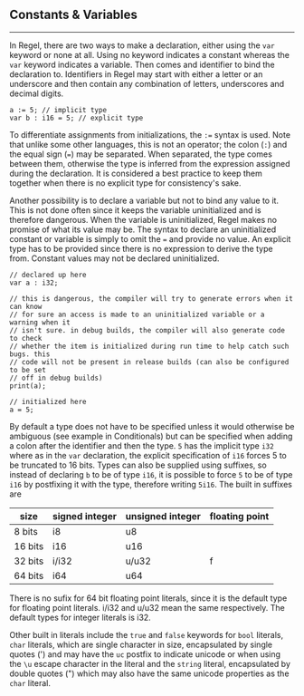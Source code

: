 ## Constants & Variables
________________________________________________________________________________

In Regel, there are two ways to make a declaration, either using the `var`
keyword or none at all. Using no keyword indicates a constant whereas the `var`
keyword indicates a variable. Then comes and identifier to bind the declaration
to. Identifiers in Regel may start with either a letter or an underscore and
then contain any combination of letters, underscores and decimal digits.

```
a := 5; // implicit type
var b : i16 = 5; // explicit type
```

To differentiate assignments from initializations, the `:=` syntax is used. Note
that unlike some other languages, this is not an operator; the colon (`:`) and
the equal sign (`=`) may be separated. When separated, the type comes between
them, otherwise the type is inferred from the expression assigned during the
declaration. It is considered a best practice to keep them together when there
is no explicit type for consistency's sake.

Another possibility is to declare a variable but not to bind any value to it.
This is not done often since it keeps the variable uninitialized and is
therefore dangerous. When the variable is uninitialized, Regel makes no promise
of what its value may be. The syntax to declare an uninitialized constant or
variable is simply to omit the `=` and provide no value. An explicit type has to
be provided since there is no expression to derive the type from. Constant values
may not be declared uninitialized.

```
// declared up here
var a : i32;

// this is dangerous, the compiler will try to generate errors when it can know
// for sure an access is made to an uninitialized variable or a warning when it
// isn't sure. in debug builds, the compiler will also generate code to check
// whether the item is initialized during run time to help catch such bugs. this
// code will not be present in release builds (can also be configured to be set
// off in debug builds)
print(a);

// initialized here
a = 5;
```

By default a type does not have to be specified unless it would otherwise be
ambiguous (see example in Conditionals) but can be specified when adding a colon
after the identifier and then the type. `5` has the implicit type `i32` where as
in the `var` declaration, the explicit specification of `i16` forces 5 to be
truncated to 16 bits. Types can also be supplied using suffixes, so instead of
declaring `b` to be of type `i16`, it is possible to force `5` to be of type
`i16` by postfixing it with the type, therefore writing `5i16`. The built in
suffixes are

| size    | signed integer | unsigned integer | floating point |
| ------- | -------------- | ---------------- | -------------- |
| 8 bits  | i8             | u8               |                |
| 16 bits | i16            | u16              |                |
| 32 bits | i/i32          | u/u32            | f              |
| 64 bits | i64            | u64              |                |

There is no sufix for 64 bit floating point literals, since it is the
default type for floating point literals. i/i32 and u/u32 mean the same
respectively. The default types for integer literals is i32.

Other built in literals include the `true` and `false` keywords for `bool`
literals, `char` literals, which are single character in size, encapsulated
by single quotes (') and may have the `uc` postfix to indicate unicode or when
using the `\u` escape character in the literal and the `string` literal,
encapsulated by double quotes (") which may also have the same unicode
properties as the `char` literal.
